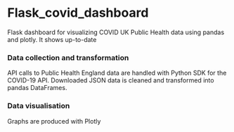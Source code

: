 # Flask_covid_dashboard
Flask dashboard for visualizing COVID UK Public Health data using pandas and plotly. It shows up-to-date 

### Data collection and transformation
API calls to Public Health England data are handled with Python SDK for the COVID-19 API. 
Downloaded JSON data is cleaned and transformed into pandas DataFrames.

### Data visualisation
Graphs are produced with Plotly
